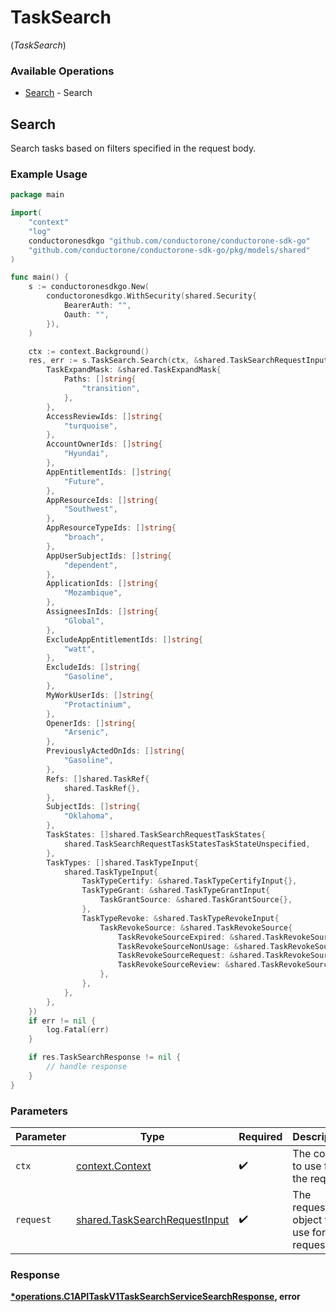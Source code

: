 # TaskSearch
(*TaskSearch*)

### Available Operations

* [Search](#search) - Search

## Search

Search tasks based on filters specified in the request body.

### Example Usage

```go
package main

import(
	"context"
	"log"
	conductoronesdkgo "github.com/conductorone/conductorone-sdk-go"
	"github.com/conductorone/conductorone-sdk-go/pkg/models/shared"
)

func main() {
    s := conductoronesdkgo.New(
        conductoronesdkgo.WithSecurity(shared.Security{
            BearerAuth: "",
            Oauth: "",
        }),
    )

    ctx := context.Background()
    res, err := s.TaskSearch.Search(ctx, &shared.TaskSearchRequestInput{
        TaskExpandMask: &shared.TaskExpandMask{
            Paths: []string{
                "transition",
            },
        },
        AccessReviewIds: []string{
            "turquoise",
        },
        AccountOwnerIds: []string{
            "Hyundai",
        },
        AppEntitlementIds: []string{
            "Future",
        },
        AppResourceIds: []string{
            "Southwest",
        },
        AppResourceTypeIds: []string{
            "broach",
        },
        AppUserSubjectIds: []string{
            "dependent",
        },
        ApplicationIds: []string{
            "Mozambique",
        },
        AssigneesInIds: []string{
            "Global",
        },
        ExcludeAppEntitlementIds: []string{
            "watt",
        },
        ExcludeIds: []string{
            "Gasoline",
        },
        MyWorkUserIds: []string{
            "Protactinium",
        },
        OpenerIds: []string{
            "Arsenic",
        },
        PreviouslyActedOnIds: []string{
            "Gasoline",
        },
        Refs: []shared.TaskRef{
            shared.TaskRef{},
        },
        SubjectIds: []string{
            "Oklahoma",
        },
        TaskStates: []shared.TaskSearchRequestTaskStates{
            shared.TaskSearchRequestTaskStatesTaskStateUnspecified,
        },
        TaskTypes: []shared.TaskTypeInput{
            shared.TaskTypeInput{
                TaskTypeCertify: &shared.TaskTypeCertifyInput{},
                TaskTypeGrant: &shared.TaskTypeGrantInput{
                    TaskGrantSource: &shared.TaskGrantSource{},
                },
                TaskTypeRevoke: &shared.TaskTypeRevokeInput{
                    TaskRevokeSource: &shared.TaskRevokeSource{
                        TaskRevokeSourceExpired: &shared.TaskRevokeSourceExpired{},
                        TaskRevokeSourceNonUsage: &shared.TaskRevokeSourceNonUsage{},
                        TaskRevokeSourceRequest: &shared.TaskRevokeSourceRequest{},
                        TaskRevokeSourceReview: &shared.TaskRevokeSourceReview{},
                    },
                },
            },
        },
    })
    if err != nil {
        log.Fatal(err)
    }

    if res.TaskSearchResponse != nil {
        // handle response
    }
}
```

### Parameters

| Parameter                                                                      | Type                                                                           | Required                                                                       | Description                                                                    |
| ------------------------------------------------------------------------------ | ------------------------------------------------------------------------------ | ------------------------------------------------------------------------------ | ------------------------------------------------------------------------------ |
| `ctx`                                                                          | [context.Context](https://pkg.go.dev/context#Context)                          | :heavy_check_mark:                                                             | The context to use for the request.                                            |
| `request`                                                                      | [shared.TaskSearchRequestInput](../../models/shared/tasksearchrequestinput.md) | :heavy_check_mark:                                                             | The request object to use for the request.                                     |


### Response

**[*operations.C1APITaskV1TaskSearchServiceSearchResponse](../../models/operations/c1apitaskv1tasksearchservicesearchresponse.md), error**


